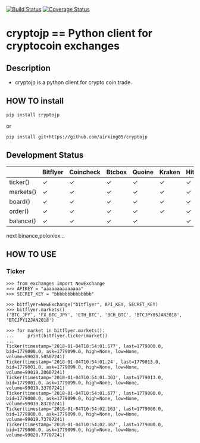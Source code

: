 [![Build Status](https://travis-ci.org/airking05/cryptojp.svg?branch=master)](https://travis-ci.org/airking05/cryptojp)
[![Coverage Status](https://coveralls.io/repos/github/airking05/cryptojp/badge.svg?branch=master)](https://coveralls.io/github/airking05/cryptojp?branch=master)

# cryptojp == Python client for cryptocoin exchanges

## Description

- cryptojp is a python client for crypto coin trade.

## HOW TO install

```pip install cryptojp```

or

```pip install git+https://github.com/airking05/cryptojp```


## Development Status

|           | Bitflyer | Coincheck | Btcbox | Quoine | Kraken | Hitbtc | Binance |
|-----------|----------|-----------|--------|--------|--------|--------|---------|
| ticker()  | ✓        | ✓         | ✓      | ✓      | ✓      | ✓      | ✓       |
| markets() | ✓        | ✓         | ✓      | ✓      | ✓      | ✓      | ✓       |
| board()   | ✓        | ✓         | ✓      | ✓      | ✓      | ✓      |         |
| order()   | ✓        | ✓         | ✓      | ✓      | ✓      | ✓      |         |
| balance()   | ✓        | ✓         | ✓      | ✓      |       | ✓      |         |

next binance,poloniex...

## HOW TO USE

### Ticker

```
>>> from exchanges import NewExchange
>>> APIKEY = "aaaaaaaaaaaaaa"
>>> SECRET_KEY = "bbbbbbbbbbbbbb"

>>> bitflyer=NewExchange("bitflyer", API_KEY, SECRET_KEY)
>>> bitflyer.markets()
('BTC_JPY', 'FX_BTC_JPY', 'ETH_BTC', 'BCH_BTC', 'BTCJPY05JAN2018', 'BTCJPY12JAN2018')

>>> for market in bitflyer.markets():
...     print(bitflyer.ticker(market))
...
Ticker(timestamp='2018-01-04T10:54:01.677', last=1779000.0, bid=1779000.0, ask=1779099.0, high=None, low=None, volume=99020.50507241)
Ticker(timestamp='2018-01-04T10:54:01.24', last=1779013.0, bid=1779001.0, ask=1779099.0, high=None, low=None, volume=99019.20607241)
Ticker(timestamp='2018-01-04T10:54:01.303', last=1779013.0, bid=1779001.0, ask=1779099.0, high=None, low=None, volume=99019.33707241)
Ticker(timestamp='2018-01-04T10:54:01.677', last=1779000.0, bid=1779000.0, ask=1779099.0, high=None, low=None, volume=99019.83707241)
Ticker(timestamp='2018-01-04T10:54:02.163', last=1779000.0, bid=1779000.0, ask=1779099.0, high=None, low=None, volume=99019.73707241)
Ticker(timestamp='2018-01-04T10:54:02.367', last=1779000.0, bid=1779000.0, ask=1779099.0, high=None, low=None, volume=99020.77707241)
```
